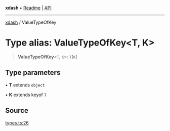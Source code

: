 **xdash** • [Readme](../README.md) \| [API](../globals.md)

***

[xdash](../README.md) / ValueTypeOfKey

# Type alias: ValueTypeOfKey\<T, K\>

> **ValueTypeOfKey**\<`T`, `K`\>: `T`\[`K`\]

## Type parameters

• **T** extends `object`

• **K** extends keyof `T`

## Source

[types.ts:26](https://github.com/shtse8/xdash/blob/55c7e43/src/types.ts#L26)
